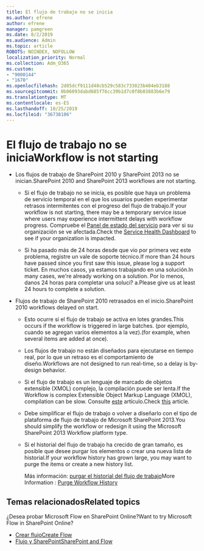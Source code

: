 ```yaml
---
title: El flujo de trabajo no se inicia
ms.author: efrene
author: efrene
manager: pamgreen
ms.date: 8/2/2019
ms.audience: Admin
ms.topic: article
ROBOTS: NOINDEX, NOFOLLOW
localization_priority: Normal
ms.collection: Adm_O365
ms.custom:
- "9000144"
- "1670"
ms.openlocfilehash: 2d85dcf9111d48cb529c583c733823b404eb3188
ms.sourcegitcommit: 0b06093dabd685f76cc39b1d7c0f8b03883b6e79
ms.translationtype: MT
ms.contentlocale: es-ES
ms.lasthandoff: 10/25/2019
ms.locfileid: "36738106"
---
```

# <a name="workflow-is-not-starting"></a><span data-ttu-id="11cc5-102">El flujo de trabajo no se inicia</span><span class="sxs-lookup"><span data-stu-id="11cc5-102">Workflow is not starting</span></span>

- <span data-ttu-id="11cc5-103">Los flujos de trabajo de SharePoint 2010 y SharePoint 2013 no se inician.</span><span class="sxs-lookup"><span data-stu-id="11cc5-103">SharePoint 2010 and SharePoint 2013 workflows are not starting.</span></span>

    - <span data-ttu-id="11cc5-104">Si el flujo de trabajo no se inicia, es posible que haya un problema de servicio temporal en el que los usuarios pueden experimentar retrasos intermitentes con el progreso del flujo de trabajo.</span><span class="sxs-lookup"><span data-stu-id="11cc5-104">If your workflow is not starting, there may be a temporary service issue where users may experience intermittent delays with workflow progress.</span></span> <span data-ttu-id="11cc5-105">Compruebe el [Panel de estado del servicio](https:/admin.microsoft.com/AdminPortal/Home#/servicehealth) para ver si su organización se ve afectada.</span><span class="sxs-lookup"><span data-stu-id="11cc5-105">Check the [Service Health Dashboard](https:/admin.microsoft.com/AdminPortal/Home#/servicehealth) to see if your organization is impacted.</span></span>

    - <span data-ttu-id="11cc5-106">Si ha pasado más de 24 horas desde que vio por primera vez este problema, registre un vale de soporte técnico.</span><span class="sxs-lookup"><span data-stu-id="11cc5-106">If more than 24 hours have passed since you first saw this issue, please log a support ticket.</span></span> <span data-ttu-id="11cc5-107">En muchos casos, ya estamos trabajando en una solución.</span><span class="sxs-lookup"><span data-stu-id="11cc5-107">In many cases, we're already working on a solution.</span></span> <span data-ttu-id="11cc5-108">Por lo menos, danos 24 horas para completar una soluci? a.</span><span class="sxs-lookup"><span data-stu-id="11cc5-108">Please give us at least 24 hours to complete a solution.</span></span>

- <span data-ttu-id="11cc5-109">Flujos de trabajo de SharePoint 2010 retrasados en el inicio.</span><span class="sxs-lookup"><span data-stu-id="11cc5-109">SharePoint 2010 workflows delayed on start.</span></span>

    - <span data-ttu-id="11cc5-110">Esto ocurre si el flujo de trabajo se activa en lotes grandes.</span><span class="sxs-lookup"><span data-stu-id="11cc5-110">This occurs if the workflow is triggered in large batches.</span></span> <span data-ttu-id="11cc5-111">(por ejemplo, cuando se agregan varios elementos a la vez).</span><span class="sxs-lookup"><span data-stu-id="11cc5-111">(for example, when several items are added at once).</span></span>

    - <span data-ttu-id="11cc5-112">Los flujos de trabajo no están diseñados para ejecutarse en tiempo real, por lo que un retraso es el comportamiento de diseño.</span><span class="sxs-lookup"><span data-stu-id="11cc5-112">Workflows are not designed to run real-time, so a delay is by-design behavior.</span></span>

   -  <span data-ttu-id="11cc5-113">Si el flujo de trabajo es un lenguaje de marcado de objetos extensible (XMOL) complejo, la compilación puede ser lenta.</span><span class="sxs-lookup"><span data-stu-id="11cc5-113">If the Workflow is complex Extensible Object Markup Language (XMOL), compilation can be slow.</span></span> <span data-ttu-id="11cc5-114">Consulte [este](https://support.microsoft.com//kb/3043697) artículo.</span><span class="sxs-lookup"><span data-stu-id="11cc5-114">Check [this](https://support.microsoft.com//kb/3043697) article.</span></span>

    - <span data-ttu-id="11cc5-115">Debe simplificar el flujo de trabajo o volver a diseñarlo con el tipo de plataforma de flujo de trabajo de Microsoft SharePoint 2013.</span><span class="sxs-lookup"><span data-stu-id="11cc5-115">You should simplify the workflow or redesign it using the Microsoft SharePoint 2013 Workflow platform type.</span></span>

    - <span data-ttu-id="11cc5-116">Si el historial del flujo de trabajo ha crecido de gran tamaño, es posible que desee purgar los elementos o crear una nueva lista de historial.</span><span class="sxs-lookup"><span data-stu-id="11cc5-116">If your workflow history has grown large, you may want to purge the items or create a new history list.</span></span>

        <span data-ttu-id="11cc5-117">Más información: [purgar el historial del flujo de trabajo](https://blogs.technet.microsoft.com/marj/2015/08/07/sharepoint-2010-workflows-best-practice-purge-workflow-history-list-items/)</span><span class="sxs-lookup"><span data-stu-id="11cc5-117">More Information : [Purge Workflow History](https://blogs.technet.microsoft.com/marj/2015/08/07/sharepoint-2010-workflows-best-practice-purge-workflow-history-list-items/)</span></span>


## <a name="related-topics"></a><span data-ttu-id="11cc5-118">Temas relacionados</span><span class="sxs-lookup"><span data-stu-id="11cc5-118">Related topics</span></span>
<span data-ttu-id="11cc5-119">¿Desea probar Microsoft Flow en SharePoint Online?</span><span class="sxs-lookup"><span data-stu-id="11cc5-119">Want to try Microsoft Flow in SharePoint Online?</span></span>
- [<span data-ttu-id="11cc5-120">Crear flujo</span><span class="sxs-lookup"><span data-stu-id="11cc5-120">Create Flow</span></span>](https://support.office.com/article/Create-a-flow-for-a-list-or-library-in-SharePoint-Online-or-OneDrive-for-Business-a9c3e03b-0654-46af-a254-20252e580d01) 
- [<span data-ttu-id="11cc5-121">Flujo y SharePoint</span><span class="sxs-lookup"><span data-stu-id="11cc5-121">SharePoint and Flow</span></span>](https://flow.microsoft.com/blog/sharepoint-and-flow/) 


